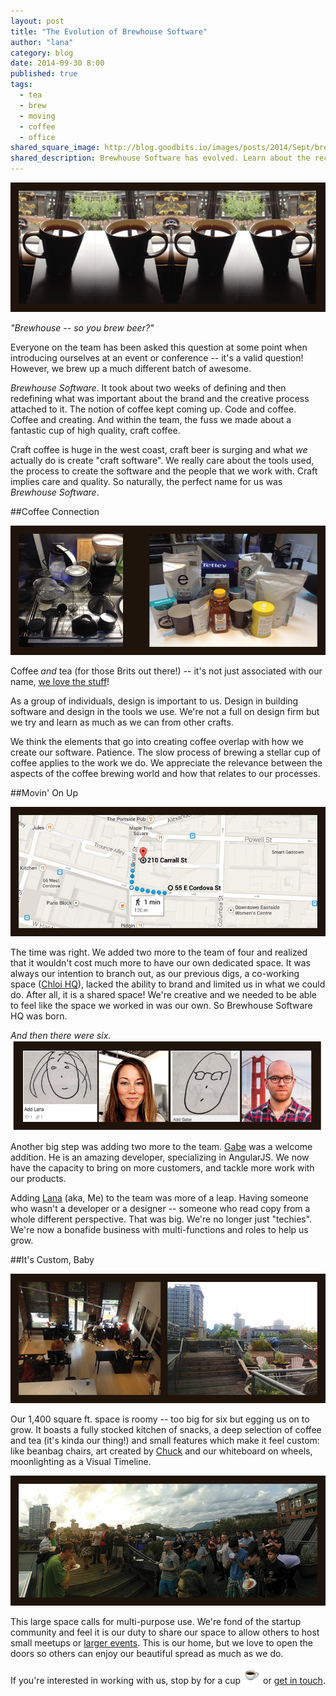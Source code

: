 ```yaml
---
layout: post
title: "The Evolution of Brewhouse Software"
author: "lana"
category: blog
date: 2014-09-30 8:00
published: true
tags:
  - tea
  - brew
  - moving
  - coffee
  - office
shared_square_image: http://blog.goodbits.io/images/posts/2014/Sept/brewsquare.jpg
shared_description: Brewhouse Software has evolved. Learn about the recent office changes that are making jump for joy!
---
```


<p>
  <img class="img-responsive" alt="tea that looks like coffee" src="/images/posts/2014/Sept/coff.jpg">
</p>

*"Brewhouse -- so you brew beer?"*

Everyone on the team has been asked this question at some point when introducing ourselves at an event or conference -- it's a valid question! However, we brew up a much different batch of awesome.

*Brewhouse Software*. It took about two weeks of defining and then redefining what was important about the brand and the creative process attached to it. The notion of coffee kept coming up. Code and coffee. Coffee and creating. And within the team, the fuss we made about a fantastic cup of high quality, craft coffee.

<!-- break -->

Craft coffee is huge in the west coast, craft beer is surging and what *we* actually do is create "craft software". We really care about the tools used, the process to create the software and the people that we work with. Craft implies care and quality. So naturally, the perfect name for us was *Brewhouse Software*.


##Coffee Connection

<p>
  <img class="img-responsive" alt="coffee tools used" src="/images/posts/2014/Sept/coffee-tools.jpg">
</p>

Coffee *and* tea (for those Brits out there!) -- it's not just associated with our name, [we love the stuff](https://vimeo.com/101646332)!

As a group of individuals, design is important to us. Design in building software and design in the tools we use. We're not a full on design firm but we try and learn as much as we can from other crafts.

We think the elements that go into creating coffee overlap with how we create our software. Patience. The slow process of brewing a stellar cup of coffee applies to the work we do. We appreciate the relevance between the aspects of the coffee brewing world and how that relates to our processes.

##Movin' On Up

<p>
  <img class="img-responsive" alt="Map of location" src="/images/posts/2014/Sept/map.jpg">
</p>

The time was right. We added two more to the team of four and realized that it wouldn't cost much more to have our own dedicated space.  It was always our intention to branch out, as our previous digs, a co-working space ([Chloi HQ](http://chloi.io/)), lacked the ability to brand and limited us in what we could do. After all, it is a shared space! We're creative and we needed to be able to feel like the space we worked in was our own. So Brewhouse Software HQ was born.

*And then there were six.*
<img class="img-responsive" alt="Gabe face and Lana face" src="/images/posts/2014/Sept/gabe-me.png">

Another big step was adding two more to the team. [Gabe](https://twitter.com/gabescholz) was a welcome addition. He is an amazing developer, specializing in AngularJS. We now have the capacity to bring on more customers, and tackle more work with our products.

Adding [Lana](https://twitter.com/MsTopham) (aka, Me) to the team was more of a leap. Having someone who wasn't a developer or a designer -- someone who read copy from a whole different perspective. That was big. We're no longer just "techies". We're now a bonafide business with multi-functions and roles to help us grow.

##It's Custom, Baby

<p>
  <img class="img-responsive" alt="Brewhouse HQ office view" src="/images/posts/2014/Sept/office.jpg">
</p>

Our 1,400 square ft. space is roomy -- too big for six but egging us on to grow. It boasts a fully stocked kitchen of snacks, a deep selection of coffee and tea (it's kinda our thing!) and small features which make it feel custom: like beanbag chairs, art created by [Chuck](https://twitter.com/ChuckBergeron) and our whiteboard on wheels, moonlighting as a Visual Timeline.

<p>
  <img class="img-responsive" alt="Vanruby event" src="/images/posts/2014/Sept/vanruby.jpg">
</p>

This large space calls for multi-purpose use. We're fond of the startup community and feel it is our duty to share our space to allow others to host small meetups or [larger events](http://vanruby.org/2014-heroes.html). This is our home, but we love to open the doors so others can enjoy our beautiful spread as much as we do.


If you're interested in working with us, stop by for a cup ![](/images/posts/2014/Sept/coffee-emoji.png) or [get in touch](http://brewhouse.io/#contact).
